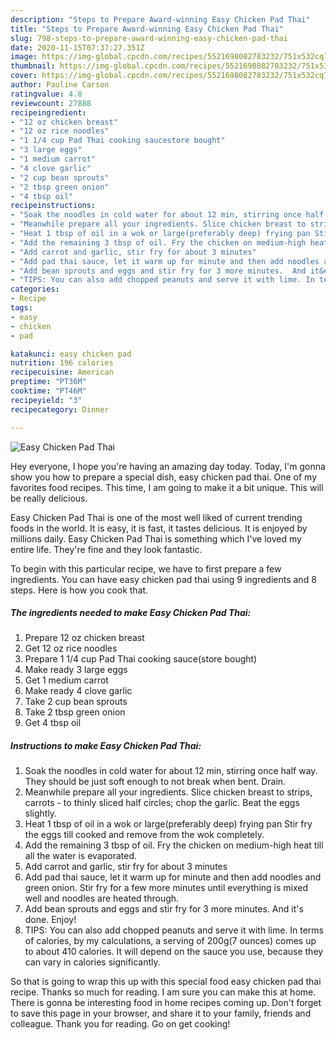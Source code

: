 ```yaml
---
description: "Steps to Prepare Award-winning Easy Chicken Pad Thai"
title: "Steps to Prepare Award-winning Easy Chicken Pad Thai"
slug: 798-steps-to-prepare-award-winning-easy-chicken-pad-thai
date: 2020-11-15T07:37:27.351Z
image: https://img-global.cpcdn.com/recipes/5521698082783232/751x532cq70/easy-chicken-pad-thai-recipe-main-photo.jpg
thumbnail: https://img-global.cpcdn.com/recipes/5521698082783232/751x532cq70/easy-chicken-pad-thai-recipe-main-photo.jpg
cover: https://img-global.cpcdn.com/recipes/5521698082783232/751x532cq70/easy-chicken-pad-thai-recipe-main-photo.jpg
author: Pauline Carson
ratingvalue: 4.8
reviewcount: 27888
recipeingredient:
- "12 oz chicken breast"
- "12 oz rice noodles"
- "1 1/4 cup Pad Thai cooking saucestore bought"
- "3 large eggs"
- "1 medium carrot"
- "4 clove garlic"
- "2 cup bean sprouts"
- "2 tbsp green onion"
- "4 tbsp oil"
recipeinstructions:
- "Soak the noodles in cold water for about 12 min, stirring once half way. They should be just soft enough to not break when bent. Drain."
- "Meanwhile prepare all your ingredients. Slice chicken breast to strips, carrots - to thinly sliced half circles; chop the garlic. Beat the eggs slightly."
- "Heat 1 tbsp of oil in a wok or large(preferably deep) frying pan Stir fry the eggs till cooked and remove from the wok completely."
- "Add the remaining 3 tbsp of oil. Fry the chicken on medium-high heat till all the water is evaporated."
- "Add carrot and garlic, stir fry for about 3 minutes"
- "Add pad thai sauce, let it warm up for minute and then add noodles and green onion. Stir fry for a few more minutes until everything is mixed well and noodles are heated through."
- "Add bean sprouts and eggs and stir fry for 3 more minutes.  And it&#39;s done. Enjoy!"
- "TIPS: You can also add chopped peanuts and serve it with lime. In terms of calories, by my calculations, a serving of 200g(7 ounces) comes up to about 410 calories. It will depend on the sauce you use, because they can vary in calories significantly."
categories:
- Recipe
tags:
- easy
- chicken
- pad

katakunci: easy chicken pad 
nutrition: 196 calories
recipecuisine: American
preptime: "PT36M"
cooktime: "PT46M"
recipeyield: "3"
recipecategory: Dinner

---
```



![Easy Chicken Pad Thai](https://img-global.cpcdn.com/recipes/5521698082783232/751x532cq70/easy-chicken-pad-thai-recipe-main-photo.jpg)

Hey everyone, I hope you're having an amazing day today. Today, I'm gonna show you how to prepare a special dish, easy chicken pad thai. One of my favorites food recipes. This time, I am going to make it a bit unique. This will be really delicious.

Easy Chicken Pad Thai is one of the most well liked of current trending foods in the world. It is easy, it is fast, it tastes delicious. It is enjoyed by millions daily. Easy Chicken Pad Thai is something which I've loved my entire life. They're fine and they look fantastic.




To begin with this particular recipe, we have to first prepare a few ingredients. You can have easy chicken pad thai using 9 ingredients and 8 steps. Here is how you cook that.

<!--inarticleads1-->

##### The ingredients needed to make Easy Chicken Pad Thai:

1. Prepare 12 oz chicken breast
1. Get 12 oz rice noodles
1. Prepare 1 1/4 cup Pad Thai cooking sauce(store bought)
1. Make ready 3 large eggs
1. Get 1 medium carrot
1. Make ready 4 clove garlic
1. Take 2 cup bean sprouts
1. Take 2 tbsp green onion
1. Get 4 tbsp oil




<!--inarticleads2-->

##### Instructions to make Easy Chicken Pad Thai:

1. Soak the noodles in cold water for about 12 min, stirring once half way. They should be just soft enough to not break when bent. Drain.
1. Meanwhile prepare all your ingredients. Slice chicken breast to strips, carrots - to thinly sliced half circles; chop the garlic. Beat the eggs slightly.
1. Heat 1 tbsp of oil in a wok or large(preferably deep) frying pan Stir fry the eggs till cooked and remove from the wok completely.
1. Add the remaining 3 tbsp of oil. Fry the chicken on medium-high heat till all the water is evaporated.
1. Add carrot and garlic, stir fry for about 3 minutes
1. Add pad thai sauce, let it warm up for minute and then add noodles and green onion. Stir fry for a few more minutes until everything is mixed well and noodles are heated through.
1. Add bean sprouts and eggs and stir fry for 3 more minutes.  And it&#39;s done. Enjoy!
1. TIPS: You can also add chopped peanuts and serve it with lime. In terms of calories, by my calculations, a serving of 200g(7 ounces) comes up to about 410 calories. It will depend on the sauce you use, because they can vary in calories significantly.




So that is going to wrap this up with this special food easy chicken pad thai recipe. Thanks so much for reading. I am sure you can make this at home. There is gonna be interesting food in home recipes coming up. Don't forget to save this page in your browser, and share it to your family, friends and colleague. Thank you for reading. Go on get cooking!
